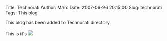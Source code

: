 Title: Technorati
Author: Marc
Date: 2007-06-26 20:15:00
Slug: technorati
Tags: This blog

This blog has been added to Technorati directory.<br/><br/>This is it's 
![](http://static.technorati.com/pix/fave/tech-fav-1.png)
